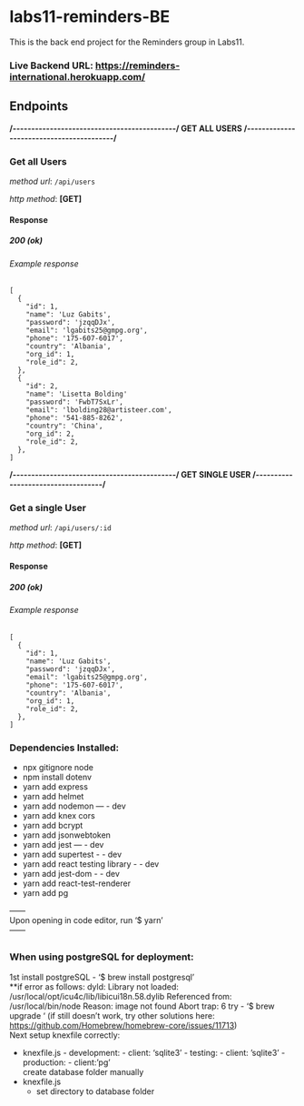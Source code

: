 # labs11-reminders-BE

This is the back end project for the Reminders group in Labs11.

### Live Backend URL: https://reminders-international.herokuapp.com/

##

## Endpoints

**/--------------------------------------------/ GET ALL USERS /-----------------------------------------/**

### **Get all Users**

_method url_: `/api/users`

_http method_: **[GET]**

#### Response

##### 200 (ok)

###### Example response

```
[
  {
    "id": 1,
    "name": 'Luz Gabits',
    "password": 'jzqqDJx',
    "email": 'lgabits25@gmpg.org',
    "phone": '175-607-6017',
    "country": 'Albania',
    "org_id": 1,
    "role_id": 2,
  },
  {
    "id": 2,
    "name": 'Lisetta Bolding'
    "password": 'FwbT7SxLr',
    "email": 'lbolding28@artisteer.com',
    "phone": '541-885-8262',
    "country": 'China',
    "org_id": 2,
    "role_id": 2,
  },
]
```

**/--------------------------------------------/ GET SINGLE USER /-----------------------------------/**

### **Get a single User**

_method url_: `/api/users/:id`

_http method_: **[GET]**

#### Response

##### 200 (ok)

###### Example response

```
[
  {
    "id": 1,
    "name": 'Luz Gabits',
    "password": 'jzqqDJx',
    "email": 'lgabits25@gmpg.org',
    "phone": '175-607-6017',
    "country": 'Albania',
    "org_id": 1,
    "role_id": 2,
  },
]
```

### Dependencies Installed:

- npx gitignore node
- npm install dotenv
- yarn add express
- yarn add helmet
- yarn add nodemon — - dev
- yarn add knex cors
- yarn add bcrypt
- yarn add jsonwebtoken
- yarn add jest — - dev
- yarn add supertest - - dev
- yarn add react testing library - - dev
- yarn add jest-dom - - dev
- yarn add react-test-renderer
- yarn add pg

——
<br>
Upon opening in code editor, run ‘\$ yarn’
<br>
——

##

### When using postgreSQL for deployment:

1st install postgreSQL - ‘$ brew install postgresql’
<br>
**if error as follows: 
	dyld: Library not loaded: /usr/local/opt/icu4c/lib/libicui18n.58.dylib
  	Referenced from: /usr/local/bin/node
  	Reason: image not found
	Abort trap: 6
try - ‘$ brew upgrade ‘ (if still doesn’t work, try other solutions here: https://github.com/Homebrew/homebrew-core/issues/11713)
<br>
Next setup knexfile correctly:
<br>

- knexfile.js - development: - client: ‘sqlite3’ - testing: - client: ’sqlite3’ - production: - client:’pg’
  <br>
  create database folder manually
  <br>
- knexfile.js
  - set directory to database folder
